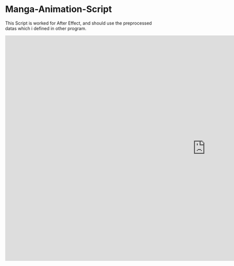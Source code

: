 # Manga-Animation-Script
This Script is worked for After Effect, and should use the preprocessed datas which i defined in other program.
<iframe width="1280" height="720" src="https://www.youtube.com/embed/En_TYj9HBCs" frameborder="0" allow="autoplay; encrypted-media" allowfullscreen></iframe>
